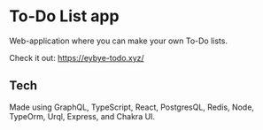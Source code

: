 # To-Do List app

Web-application where you can make your own To-Do lists. 

Check it out:
https://eybye-todo.xyz/

## Tech
Made using GraphQL, TypeScript, React, PostgresQL, Redis, Node, TypeOrm, Urql, Express, and Chakra UI.

